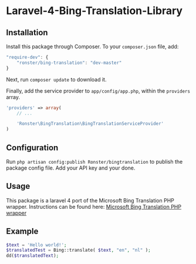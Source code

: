 Laravel-4-Bing-Translation-Library
==================================

## Installation

Install this package through Composer. To your `composer.json` file, add:

```js
"require-dev": {
	"ronster/bing-translation": "dev-master"
}
```

Next, run `composer update` to download it.

Finally, add the service provider to `app/config/app.php`, within the `providers` array.

```php
'providers' => array(
	// ...

	'Ronster\BingTranslation\BingTranslationServiceProvider'
)
```

## Configuration

Run `php artisan config:publish Ronster/bingtranslation` to publish the package config file. Add your API key and your done.

## Usage

This package is a laravel 4 port of the Microsoft Bing Translation PHP wrapper. Instructions can be found here: [Microsoft Bing Translation PHP wrapper](http://www.codediesel.com/php/microsoft-bing-translate-php-wrapper/)

## Example
```php
$text = 'Hello world!';
$translatedTest = Bing::translate( $text, "en", "nl" );
dd($translatedText);
```
